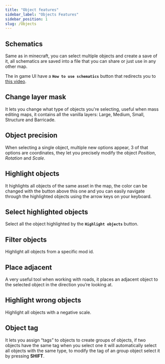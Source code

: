 ```yaml
---
title: "Object features"
sidebar_label: "Objects Features"
sidebar_position: 1
slug: /Objects
---
```


## Schematics

Same as in minecraft, you can select multiple objects and create a save of it, all schematics are saved into a file that you can share or just use in any other map.

The in game UI have a **`How to use schematics`** button that redirects you to [this video](https://www.youtube.com/watch?v=9myiTLl7Eq4).

## Change layer mask

It lets you change what type of objects you're selecting, useful when mass editing maps, it contains all the
vanilla layers: Large, Medium, Small, Structure and Barricade.

## Object precision

When selecting a single object, multiple new options appear, 3 of that options are coordinates, they let you precisely modify the object _Position_, _Rotation_ and _Scale_.

## Highlight objects

It highlights all objects of the same asset in the map, the color can be changed with the button above this one and you can easily navigate through the highlighted objects using the arrow keys on your keyboard.

## Select highlighted objects

Select all the object highlighted by the **`Highlight objects`** button.

## Filter objects

Highlight all objects from a specific mod id.

## Place adjacent

A very useful tool when working with roads, it places an adjacent object to the selected object in the direction you’re looking at.

## Highlight wrong objects

Highlight all objects with a negative scale.

## Object tag

It lets you assign “tags” to objects to create groups of objects, if two objects have the same tag when you select one it will automatically select all objects with the same type, to modify the tag of an group object select it by pressing **SHIFT**.
